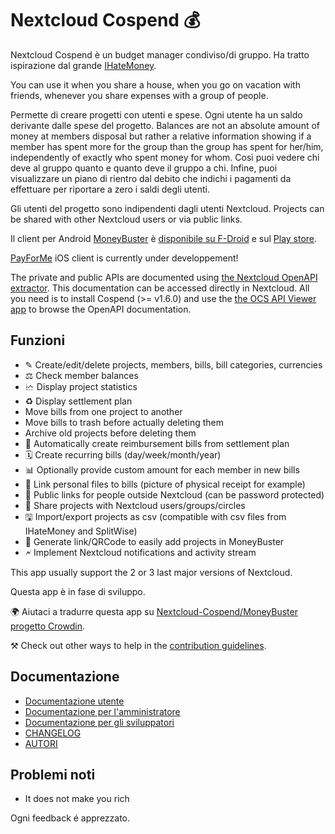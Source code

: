 # Nextcloud Cospend 💰

Nextcloud Cospend è un budget manager condiviso/di gruppo. Ha tratto ispirazione dal grande [IHateMoney](https://github.com/spiral-project/ihatemoney/).

You can use it when you share a house, when you go on vacation with friends, whenever you share expenses with a group of people.

Permette di creare progetti con utenti e spese. Ogni utente ha un saldo derivante dalle spese del progetto. Balances are not an absolute amount of money at members disposal but rather a relative information showing if a member has spent more for the group than the group has spent for her/him, independently of exactly who spent money for whom. Così puoi vedere chi deve al gruppo quanto e quanto deve il gruppo a chi. Infine, puoi visualizzare un piano di rientro dal debito che indichi i pagamenti da effettuare per riportare a zero i saldi degli utenti.

Gli utenti del progetto sono indipendenti dagli utenti Nextcloud. Projects can be shared with other Nextcloud users or via public links.

Il client per Android [MoneyBuster](https://gitlab.com/eneiluj/moneybuster) è [disponibile su F-Droid](https://f-droid.org/packages/net.eneiluj.moneybuster/) e sul [Play store](https://play.google.com/store/apps/details?id=net.eneiluj.moneybuster).

[PayForMe](https://github.com/mayflower/PayForMe) iOS client is currently under developpement!

The private and public APIs are documented using [the Nextcloud OpenAPI extractor](https://github.com/nextcloud/openapi-extractor/). This documentation can be accessed directly in Nextcloud. All you need is to install Cospend (>= v1.6.0) and use the [the OCS API Viewer app](https://apps.nextcloud.com/apps/ocs_api_viewer) to browse the OpenAPI documentation.

## Funzioni

* ✎ Create/edit/delete projects, members, bills, bill categories, currencies
* ⚖ Check member balances
* 🗠 Display project statistics
* ♻ Display settlement plan
* Move bills from one project to another
* Move bills to trash before actually deleting them
* Archive old projects before deleting them
* 🎇 Automatically create reimbursement bills from settlement plan
* 🗓 Create recurring bills (day/week/month/year)
* 📊 Optionally provide custom amount for each member in new bills
* 🔗 Link personal files to bills (picture of physical receipt for example)
* 👩 Public links for people outside Nextcloud (can be password protected)
* 👫 Share projects with Nextcloud users/groups/circles
* 🖫 Import/export projects as csv (compatible with csv files from IHateMoney and SplitWise)
* 🔗 Generate link/QRCode to easily add projects in MoneyBuster
* 🗲 Implement Nextcloud notifications and activity stream

This app usually support the 2 or 3 last major versions of Nextcloud.

Questa app è in fase di sviluppo.

🌍 Aiutaci a tradurre questa app su [Nextcloud-Cospend/MoneyBuster progetto Crowdin](https://crowdin.com/project/moneybuster).

⚒ Check out other ways to help in the [contribution guidelines](https://github.com/julien-nc/cospend-nc/blob/master/CONTRIBUTING.md).

## Documentazione

* [Documentazione utente](https://github.com/julien-nc/cospend-nc/blob/master/docs/user.md)
* [Documentazione per l'amministratore](https://github.com/julien-nc/cospend-nc/blob/master/docs/admin.md)
* [Documentazione per gli sviluppatori](https://github.com/julien-nc/cospend-nc/blob/master/docs/dev.md)
* [CHANGELOG](https://github.com/julien-nc/cospend-nc/blob/master/CHANGELOG.md#change-log)
* [AUTORI](https://github.com/julien-nc/cospend-nc/blob/master/AUTHORS.md#authors)

## Problemi noti

* It does not make you rich

Ogni feedback é apprezzato.

